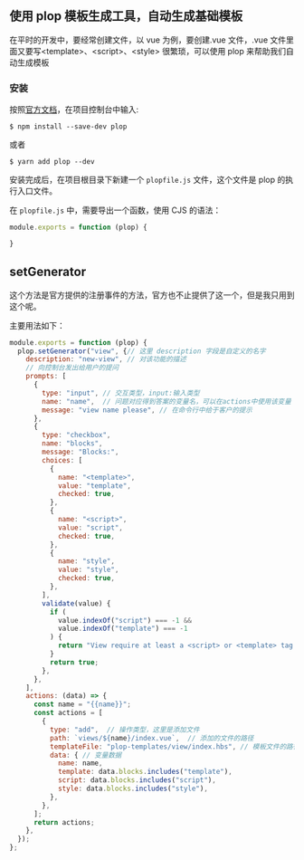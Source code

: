 ## 使用 plop 模板生成工具，自动生成基础模板

在平时的开发中，要经常创建文件，以 vue 为例，要创建.vue 文件，.vue 文件里面又要写\<template\>、\<script\>、\<style\> 很繁琐，可以使用 plop 来帮助我们自动生成模板

### 安装

按照[官方文档](https://github.com/plopjs/plop#installation)，在项目控制台中输入:

`$ npm install --save-dev plop `

或者

`$ yarn add plop --dev`

安装完成后，在项目根目录下新建一个 `plopfile.js` 文件，这个文件是 plop 的执行入口文件。

在 `plopfile.js` 中，需要导出一个函数，使用 CJS 的语法：

```javaScript
module.exports = function (plop) {

}
```

## setGenerator

这个方法是官方提供的注册事件的方法，官方也不止提供了这一个，但是我只用到这个呢。

主要用法如下：

```javaScript
module.exports = function (plop) {
  plop.setGenerator("view", {// 这里 description 字段是自定义的名字
    description: "new-view", // 对该功能的描述
    // 向控制台发出给用户的提问
    prompts: [
      {
        type: "input", // 交互类型，input:输入类型
        name: "name",  // 问题对应得到答案的变量名，可以在actions中使用该变量
        message: "view name please", // 在命令行中给于客户的提示
      },
      {
        type: "checkbox",
        name: "blocks",
        message: "Blocks:",
        choices: [
          {
            name: "<template>",
            value: "template",
            checked: true,
          },
          {
            name: "<script>",
            value: "script",
            checked: true,
          },
          {
            name: "style",
            value: "style",
            checked: true,
          },
        ],
        validate(value) {
          if (
            value.indexOf("script") === -1 &&
            value.indexOf("template") === -1
          ) {
            return "View require at least a <script> or <template> tag.";
          }
          return true;
        },
      },
    ],
    actions: (data) => {
      const name = "{{name}}";
      const actions = [
        {
          type: "add",  // 操作类型，这里是添加文件
          path: `views/${name}/index.vue`,  // 添加的文件的路径
          templateFile: "plop-templates/view/index.hbs", // 模板文件的路径
          data: { // 变量数据
            name: name,
            template: data.blocks.includes("template"),
            script: data.blocks.includes("script"),
            style: data.blocks.includes("style"),
          },
        },
      ];
      return actions;
    },
  });
};

```
